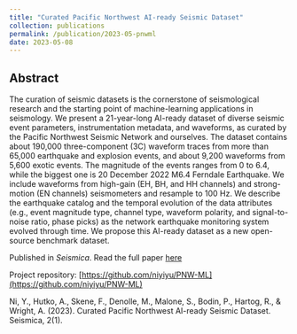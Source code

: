 ```yaml
---
title: "Curated Pacific Northwest AI-ready Seismic Dataset"
collection: publications
permalink: /publication/2023-05-pnwml
date: 2023-05-08
---
```


## Abstract
The curation of seismic datasets is the cornerstone of seismological research and the starting point of machine-learning applications in seismology. We present a 21-year-long AI-ready dataset of diverse seismic event parameters, instrumentation metadata, and waveforms, as curated by the Pacific Northwest Seismic Network and ourselves. The dataset contains about 190,000 three-component (3C) waveform traces from more than 65,000 earthquake and explosion events, and about 9,200 waveforms from 5,600 exotic events. The magnitude of the events ranges from 0 to 6.4, while the biggest one is 20 December 2022 M6.4 Ferndale Earthquake. We include waveforms from high-gain (EH, BH, and HH channels) and strong-motion (EN channels) seismometers and resample to 100 Hz. We describe the earthquake catalog and the temporal evolution of the data attributes (e.g., event magnitude type, channel type, waveform polarity, and signal-to-noise ratio, phase picks) as the network earthquake monitoring system evolved through time. We propose this AI-ready dataset as a new open-source benchmark dataset.

Published in *Seismica*. Read the full paper [here](https://seismica.library.mcgill.ca/article/view/368)

Project repository: [https://github.com/niyiyu/PNW-ML](https://github.com/niyiyu/PNW-ML)

Ni, Y., Hutko, A., Skene, F., Denolle, M., Malone, S., Bodin, P., Hartog, R., & Wright, A. (2023). Curated Pacific Northwest AI-ready Seismic Dataset. Seismica, 2(1).